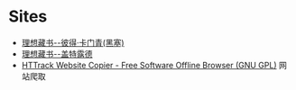 # Sites

- [理想藏书--彼得·卡门青(黑塞)](http://www.lxbook.org/wgwx/german/hesse/camenzind/index.htm)
- [理想藏书--盖特露德](http://www.lxbook.org/wgwx/german/hesse/gerturd/index.htm)
- [HTTrack Website Copier - Free Software Offline Browser (GNU GPL)](https://www.httrack.com/) 网站爬取

